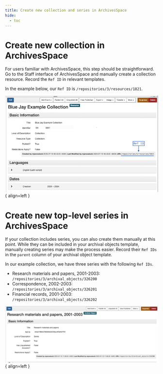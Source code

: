 ```yaml
---
title: Create new collection and series in ArchivesSpace
hide:
  - toc
---
```


# Create new collection in ArchivesSpace

For users familiar with ArchivesSpace, this step should be straightforward. Go to the Staff interface of ArchivesSpace and manually create a collection resource. Record the `Ref ID` in relevant templates.

In the example below, our `Ref ID` is `/repositories/3/resources/1821`.

![Example collection record](../img/example-collection-screenshot.png){ align=left }
<br>

# Create new top-level series in ArchivesSpace

If your collection includes series, you can also create them manually at this point. While they can be included in your archival objects template, manually creating series may make the process easier. Record their `Ref IDs` in the `parent` column of your archival object template. 

In our example collection, we have three series with the following `Ref IDs`.

- Research materials and papers, 2001-2003: `/repositories/3/archival_objects/326200`
- Correspondence, 2002-2003: `/repositories/3/archival_objects/326201`
- Financial records, 2001-2003: `/repositories/3/archival_objects/326202`

![Example series record](../img/example-series-screenshot.png){ align=left }  
